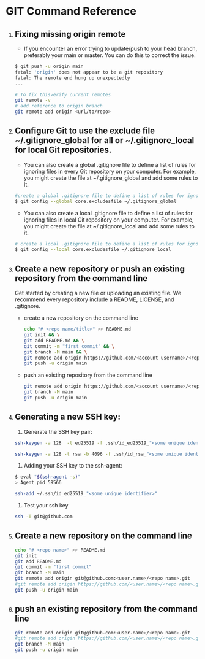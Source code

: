 # GIT Command Reference

1. ## Fixing missing origin remote

    - If you encounter an error trying to update/push to your head branch, preferably your main or master. You can do this to correct the issue.
  
    ```bash
    $ git push -u origin main
    fatal: 'origin' does not appear to be a git repository
    fatal: The remote end hung up unexpectedly
    ...

    # To fix thisverify current remotes
    git remote -v 
    # add reference to origin branch
    git remote add origin <url/to/repo>
    ```

2. ## Configure Git to use the exclude file ~/.gitignore_global for all or ~/.gitignore_local for local Git repositories.

    - You can also create a global .gitignore file to define a list of rules for ignoring files in every Git repository on your computer. For example, you might create the file at ~/.gitignore_global and add some rules to it.

    ```bash
    #create a global .gitignore file to define a list of rules for ignoring files in every Git repository on your computer
    $ git config --global core.excludesfile ~/.gitignore_global
    ```

    - You can also create a local .gitignore file to define a list of rules for ignoring files in local Git repository on your computer. For example, you might create the file at ~/.gitignore_local and add some rules to it.

    ```bash
    # create a local .gitignore file to define a list of rules for ignoring files in local Git repository
    $ git config --local core.excludesfile ~/.gitignore_local
    ```

3. ## Create a new repository or push an existing repository from the command line

    Get started by creating a new file or uploading an existing file. We recommend every repository include a README, LICENSE, and .gitignore.

    -  create a new repository on the command line

        ```bash
        echo "# <repo name/title>" >> README.md
        git init && \
        git add README.md && \
        git commit -m "first commit" && \
        git branch -M main && \
        git remote add origin https://github.com/<account username>/<repo name>.git && \
        git push -u origin main
        ```


    <!--   
    git branch -M main && \
    git remote add origin https://github.com/dellius-alexander/Alpha2Omega.git && \
    git push -u origin main    
    -->


    -  push an existing repository from the command line

        ```bash
        git remote add origin https://github.com/<account username>/<repo name>.git
        git branch -M main
        git push -u origin main
        ```
4. ## Generating a new SSH key:

    1. Generate the SSH key pair:

    ```bash
    ssh-keygen -a 128  -t ed25519 -f .ssh/id_ed25519_"<some unique identifier>" -C "your email@example.com"

    ssh-keygen -a 128 -t rsa -b 4096 -f .ssh/id_rsa_"<some unique identifier>" -C "your email@example.com"
    ```
    1. Adding your SSH key to the ssh-agent:

    ```bash
    $ eval "$(ssh-agent -s)"
    > Agent pid 59566

    ssh-add ~/.ssh/id_ed25519_"<some unique identifier>"
    ```

    1. Test your ssh key

    ```bash
    ssh -T git@github.com
    ```

5. ## Create a new repository on the command line

    ```bash
    echo "# <repo name>" >> README.md
    git init
    git add README.md
    git commit -m "first commit"
    git branch -M main
    git remote add origin git@github.com:<user.name>/<repo name>.git
    #git remote add origin https://github.com/<user.name>/<repo name>.git
    git push -u origin main
    ```


6. ## push an existing repository from the command line

    ```bash
    git remote add origin git@github.com:<user.name>/<repo name>.git
    #git remote add origin https://github.com/<user.name>/<repo name>.git
    git branch -M main
    git push -u origin main
    ```
